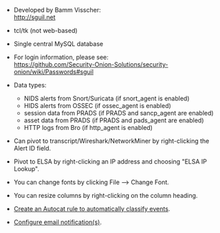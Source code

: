* Developed by Bamm Visscher:  
http://sguil.net

* tcl/tk (not web-based)

* Single central MySQL database

* For login information, please see:  
https://github.com/Security-Onion-Solutions/security-onion/wiki/Passwords#sguil

* Data types:

  * NIDS alerts from Snort/Suricata (if snort_agent is enabled)
  * HIDS alerts from OSSEC (if ossec_agent is enabled)
  * session data from PRADS (if PRADS and sancp_agent are enabled)
  * asset data from PRADS (if PRADS and pads_agent are enabled)
  * HTTP logs from Bro (if http_agent is enabled)

* Can pivot to transcript/Wireshark/NetworkMiner by right-clicking the Alert ID field.

- Pivot to ELSA by right-clicking an IP address and choosing "ELSA IP Lookup".

* You can change fonts by clicking File --> Change Font.

* You can resize columns by right-clicking on the column heading.

* [Create an Autocat rule to automatically classify events](https://github.com/Security-Onion-Solutions/security-onion/wiki/ManagingAlerts#autocategorize-events).

* [Configure email notification(s)](https://github.com/Security-Onion-Solutions/security-onion/wiki/Email#how-do-i-configure-sguil-to-send-alerts-via-email).
